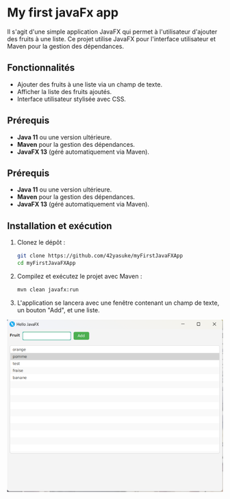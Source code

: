 # My first javaFx app

Il s'agit d'une simple application JavaFX qui permet à l'utilisateur d'ajouter des fruits à une liste. Ce projet utilise JavaFX pour l'interface utilisateur et Maven pour la gestion des dépendances.

## Fonctionnalités

- Ajouter des fruits à une liste via un champ de texte.
- Afficher la liste des fruits ajoutés.
- Interface utilisateur stylisée avec CSS.

## Prérequis

- **Java 11** ou une version ultérieure.
- **Maven** pour la gestion des dépendances.
- **JavaFX 13** (géré automatiquement via Maven).

## Prérequis

- **Java 11** ou une version ultérieure.
- **Maven** pour la gestion des dépendances.
- **JavaFX 13** (géré automatiquement via Maven).

## Installation et exécution

1. Clonez le dépôt :
   ```bash
   git clone https://github.com/42yasuke/myFirstJavaFXApp
   cd myFirstJavaFXApp
   ```

2. Compilez et exécutez le projet avec Maven :
	```bash
	mvn clean javafx:run
	```

3. L'application se lancera avec une fenêtre contenant un champ de texte, 
   un bouton "Add", et une liste.

<div align="center">
<img src="images/screenshot.png" alt="App screenshot"/>
</div>
